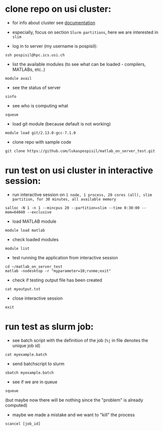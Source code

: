 # clone repo on usi cluster:

- for info about cluster see [documentation](https://intranet.ics.usi.ch/HPC)
- especially, focus on section `Slurm partitions`, here we are interested in `slim`

- log in to server (my username is pospisil):
```
ssh pospisil@hpc.ics.usi.ch
```
- list the available modules (to see what can be loaded - compilers, MATLABs, etc..)
```
module avail
```
- see the status of server
```
sinfo
```
- see who is computing what
```
squeue
```

- load git module (because default is not working)
```
module load git/2.13.0-gcc-7.1.0
```
- clone repo with sample code
```
git clone https://github.com/lukaspospisil/matlab_on_server_test.git
```

# run test on usi cluster in interactive session:

- run interactive session on `1 node, 1 process, 20 cores (all), slim partition, for 30 minutes, all available memory`
```
salloc -N 1 -n 1 --mincpus 20 --partition=slim --time 0:30:00 --mem=64040 --exclusive
```

- load MATLAB module
```
module load matlab
```
- check loaded modules
```
module list
```

- test running the application from interactive session
```
cd ~/matlab_on_server_test
matlab -nodesktop -r "myparameter=10;runme;exit"
```
- check if testing output file has been created
```
cat myoutput.txt
```
- close interactive session
```
exit
```

# run test as slurm job:

- see batch script with the definition of the job (`%j` in file denotes the unique job id)
```
cat myexample.batch
```
- send batchscript to slurm
```
sbatch myexample.batch
```
- see if we are in queue
```
squeue
```
(but maybe now there will be nothing since the "problem" is already computed)
- maybe we made a mistake and we want to "kill" the process
```
scancel [job_id]
```





